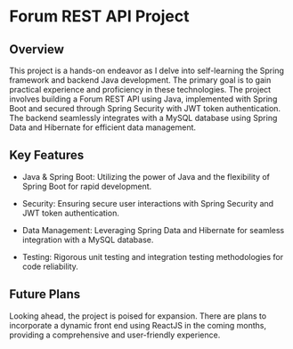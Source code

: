 # Forum REST API Project
## Overview
This project is a hands-on endeavor as I delve into self-learning the Spring framework and backend Java development. The primary goal is to gain practical experience and proficiency in these technologies. The project involves building a Forum REST API using Java, implemented with Spring Boot and secured through Spring Security with JWT token authentication. The backend seamlessly integrates with a MySQL database using Spring Data and Hibernate for efficient data management.

## Key Features
- Java & Spring Boot: Utilizing the power of Java and the flexibility of Spring Boot for rapid development.

- Security: Ensuring secure user interactions with Spring Security and JWT token authentication.

- Data Management: Leveraging Spring Data and Hibernate for seamless integration with a MySQL database.

- Testing: Rigorous unit testing and integration testing methodologies for code reliability.

## Future Plans
Looking ahead, the project is poised for expansion. There are plans to incorporate a dynamic front end using ReactJS in the coming months, providing a comprehensive and user-friendly experience.
